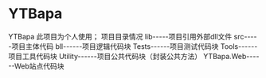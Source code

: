 # YTBapa
YTBapa
此项目为个人使用；
项目目录情况
  lib-----项目引用外部dll文件
  src-----项目主体代码
    bll------项目逻辑代码块
    Tests------项目测试代码块
    Tools------项目工具代码块
    Utility------项目公共代码块（封装公共方法）
    YTBapa.Web------Web站点代码块
    
